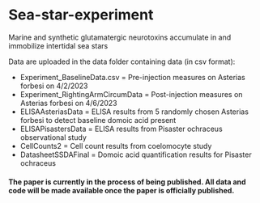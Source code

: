 # Sea-star-experiment
Marine and synthetic glutamatergic neurotoxins accumulate in and immobilize intertidal sea stars


Data are uploaded in the data folder containing data (in csv format):
* Experiment_BaselineData.csv = Pre-injection measures on Asterias forbesi on 4/2/2023
* Experiment_RightingArmCircumData = Post-injection measures on Asterias forbesi on 4/6/2023
* ELISAAsteriasData = ELISA results from 5 randomly chosen Asterias forbesi to detect baseline domoic acid present
* ELISAPisastersData = ELISA results from Pisaster ochraceus observational study
* CellCounts2 = Cell count results from coelomocyte study
* DatasheetSSDAFinal = Domoic acid quantification results for Pisaster ochraceus


#### The paper is currently in the process of being published. All data and code will be made available once the paper is officially published.

